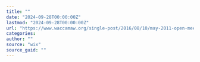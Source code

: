 ```yaml
---
title: ""
date: "2024-09-28T00:00:00Z"
lastmod: "2024-09-28T00:00:00Z"
url: "https://www.waccamaw.org/single-post/2016/08/10/may-2011-open-meeting-summary-05062011"
categories:
author: ""
source: "wix"
source_guid: ""
---
```




